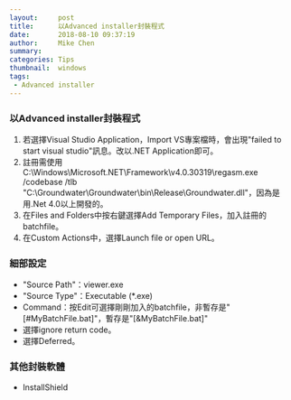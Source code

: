 ```yaml
---
layout:     post
title:      以Advanced installer封裝程式
date:       2018-08-10 09:37:19
author:     Mike Chen
summary:    
categories: Tips
thumbnail:  windows
tags:
 - Advanced installer
---
```


### 以Advanced installer封裝程式

1. 若選擇Visual Studio Application，Import VS專案檔時，會出現"failed to start visual studio"訊息。改以.NET Application即可。
2. 註冊需使用C:\Windows\Microsoft.NET\Framework\v4.0.30319\regasm.exe /codebase /tlb "C:\Groundwater\Groundwater\bin\Release\Groundwater.dll"，因為是用.Net 4.0以上開發的。
3. 在Files and Folders中按右鍵選擇Add Temporary Files，加入註冊的batchfile。
4. 在Custom Actions中，選擇Launch file or open URL。

### 細部設定
* "Source Path"：viewer.exe
* "Source Type"：Executable (*.exe)
* Command：按Edit可選擇剛剛加入的batchfile，非暫存是"[#MyBatchFile.bat]"，暫存是"[&MyBatchFile.bat]"
* 選擇ignore return code。
* 選擇Deferred。

### 其他封裝軟體
* InstallShield